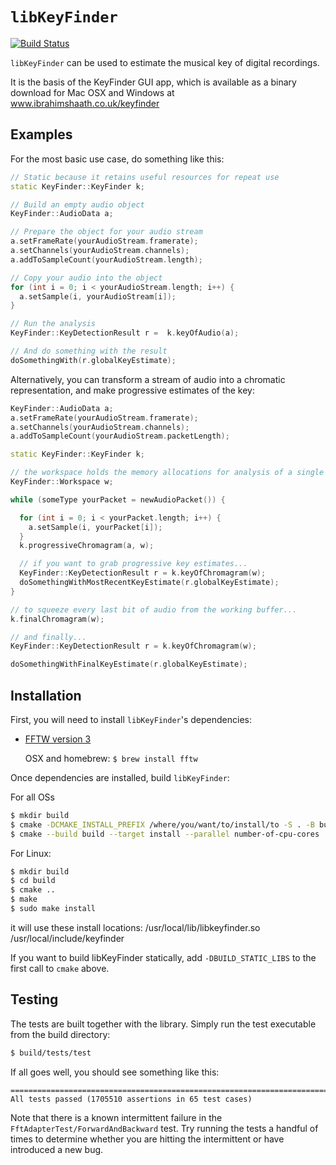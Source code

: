 # `libKeyFinder`

[![Build Status](https://travis-ci.org/ibsh/libKeyFinder.svg?branch=master)](https://travis-ci.org/ibsh/libKeyFinder)

`libKeyFinder` can be used to estimate the musical key of digital recordings.

It is the basis of the KeyFinder GUI app, which is available as a binary download for Mac OSX and Windows at www.ibrahimshaath.co.uk/keyfinder

## Examples

For the most basic use case, do something like this:

```C++
// Static because it retains useful resources for repeat use
static KeyFinder::KeyFinder k;

// Build an empty audio object
KeyFinder::AudioData a;

// Prepare the object for your audio stream
a.setFrameRate(yourAudioStream.framerate);
a.setChannels(yourAudioStream.channels);
a.addToSampleCount(yourAudioStream.length);

// Copy your audio into the object
for (int i = 0; i < yourAudioStream.length; i++) {
  a.setSample(i, yourAudioStream[i]);
}

// Run the analysis
KeyFinder::KeyDetectionResult r =  k.keyOfAudio(a);

// And do something with the result
doSomethingWith(r.globalKeyEstimate);
```

Alternatively, you can transform a stream of audio into a chromatic representation, and make progressive estimates of the key:

```C++
KeyFinder::AudioData a;
a.setFrameRate(yourAudioStream.framerate);
a.setChannels(yourAudioStream.channels);
a.addToSampleCount(yourAudioStream.packetLength);

static KeyFinder::KeyFinder k;

// the workspace holds the memory allocations for analysis of a single track
KeyFinder::Workspace w;

while (someType yourPacket = newAudioPacket()) {

  for (int i = 0; i < yourPacket.length; i++) {
    a.setSample(i, yourPacket[i]);
  }
  k.progressiveChromagram(a, w);

  // if you want to grab progressive key estimates...
  KeyFinder::KeyDetectionResult r = k.keyOfChromagram(w);
  doSomethingWithMostRecentKeyEstimate(r.globalKeyEstimate);
}

// to squeeze every last bit of audio from the working buffer...
k.finalChromagram(w);

// and finally...
KeyFinder::KeyDetectionResult r = k.keyOfChromagram(w);

doSomethingWithFinalKeyEstimate(r.globalKeyEstimate);
```

## Installation

First, you will need to install `libKeyFinder`'s dependencies:

* [FFTW version 3](http://www.fftw.org/download.html)

  OSX and homebrew: `$ brew install fftw`

Once dependencies are installed, build `libKeyFinder`:

For all OSs 

```sh
$ mkdir build
$ cmake -DCMAKE_INSTALL_PREFIX /where/you/want/to/install/to -S . -B build
$ cmake --build build --target install --parallel number-of-cpu-cores
```

For Linux: 

```sh
$ mkdir build
$ cd build
$ cmake ..
$ make 
$ sudo make install 
```

it will use these install locations: 
/usr/local/lib/libkeyfinder.so
/usr/local/include/keyfinder

If you want to build libKeyFinder statically, add `-DBUILD_STATIC_LIBS` to the first call to `cmake` above.

## Testing

The tests are built together with the library. Simply run the test executable from the build directory:

```sh
$ build/tests/test
```

If all goes well, you should see something like this:

```
===============================================================================
All tests passed (1705510 assertions in 65 test cases)
```

Note that there is a known intermittent failure in the `FftAdapterTest/ForwardAndBackward` test. Try running the tests a handful of times to determine whether you are hitting the intermittent or have introduced a new bug.
